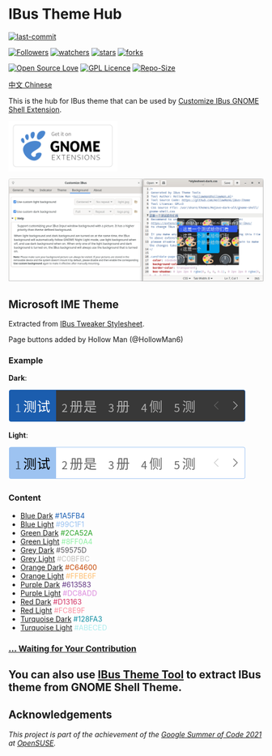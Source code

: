 # IBus Theme Hub

[![last-commit](https://img.shields.io/github/last-commit/HollowMan6/IBus-Theme-Hub)](https://github.com/HollowMan6/IBus-Theme-Hub/graphs/commit-activity)

[![Followers](https://img.shields.io/github/followers/HollowMan6?style=social)](https://github.com/HollowMan6?tab=followers)
[![watchers](https://img.shields.io/github/watchers/HollowMan6/IBus-Theme-Hub?style=social)](https://github.com/HollowMan6/IBus-Theme-Hub/watchers)
[![stars](https://img.shields.io/github/stars/HollowMan6/IBus-Theme-Hub?style=social)](https://github.com/HollowMan6/IBus-Theme-Hub/stargazers)
[![forks](https://img.shields.io/github/forks/HollowMan6/IBus-Theme-Hub?style=social)](https://github.com/HollowMan6/IBus-Theme-Hub/network/members)

[![Open Source Love](https://img.shields.io/badge/-%E2%9D%A4%20Open%20Source-Green?style=flat-square&logo=Github&logoColor=white&link=https://hollowman6.github.io/fund.html)](https://hollowman6.github.io/fund.html)
[![GPL Licence](https://img.shields.io/badge/license-GPL-blue)](https://opensource.org/licenses/GPL-3.0/)
[![Repo-Size](https://img.shields.io/github/repo-size/HollowMan6/IBus-Theme-Hub.svg)](https://github.com/HollowMan6/IBus-Theme-Hub/archive/main.zip)

[中文 Chinese](README_CN.md)

This is the hub for IBus theme that can be used by [Customize IBus GNOME Shell Extension](https://github.com/HollowMan6/Customize-IBus).

[<img src="https://raw.githubusercontent.com/andyholmes/gnome-shell-extensions-badge/master/get-it-on-ego.svg?sanitize=true" alt="Get it on GNOME Extensions" height="100" align="middle">][ego]

![](https://github.com/HollowMan6/Customize-IBus/raw/main/img/demo-en.png)

## Microsoft IME Theme

Extracted from [IBus Tweaker Stylesheet](https://github.com/tuberry/ibus-tweaker/blob/8616794abe3e8664a23e41a282a1bc94873040f6/ibus-tweaker%40tuberry.github.com/stylesheet.css).

Page buttons added by Hollow Man (@HollowMan6)

### Example

**Dark**:

![](仿微软Microsoft/img/eg-dark.png)

**Light**:

![](仿微软Microsoft/img/eg-light.png)

### Content

- [Blue Dark](仿微软Microsoft/Blue-Dark-科技蓝-深色-1A5FB4.css) <font color=#1A5FB4>#1A5FB4</font>
- [Blue Light](仿微软Microsoft/Blue-Light-科技蓝-浅色-99C1F1.css) <font color=#99C1F1>#99C1F1</font>
- [Green Dark](仿微软Microsoft/Green-Dark-薄荷绿-深色-2CA52A.css) <font color=#2CA52A>#2CA52A</font>
- [Green Light](仿微软Microsoft/Green-Light-薄荷绿-浅色-8FF0A4.css) <font color=#8FF0A4>#8FF0A4</font>
- [Grey Dark](仿微软Microsoft/Grey-Dark-混沌灰-深色-59575D.css) <font color=#59575D>#59575D</font>
- [Grey Light](仿微软Microsoft/Grey-Light-混沌灰-浅色-C0BFBC.css) <font color=#C0BFBC>#C0BFBC</font>
- [Orange Dark](仿微软Microsoft/Orange-Dark-热带橙-深色-C64600.css) <font color=#C64600>#C64600</font>
- [Orange Light](仿微软Microsoft/Orange-Light-热带橙-浅色-FFBE6F.css) <font color=#FFBE6F>#FFBE6F</font>
- [Purple Dark](仿微软Microsoft/Purple-Dark-木槿紫-深色-613583.css) <font color=#613583>#613583</font>
- [Purple Light](仿微软Microsoft/Purple-Light-木槿紫-浅色-DC8ADD.css) <font color=#DC8ADD>#DC8ADD</font>
- [Red Dark](仿微软Microsoft/Red-Dark-玫瑰红-深色-D13163.css) <font color=#D13163>#D13163</font>
- [Red Light](仿微软Microsoft/Red-Light-玫瑰红-浅色-FC8E9F.css) <font color=#FC8E9F>#FC8E9F</font>
- [Turquoise Dark](仿微软Microsoft/Turquoise-Dark-水鸭青-深色-128FA3.css) <font color=#128FA3>#128FA3</font>
- [Turquoise Light](仿微软Microsoft/Turquoise-Light-水鸭青-浅色-ABECED.css) <font color=#ABECED>#ABECED</font>

### [... Waiting for Your Contribution](https://github.com/HollowMan6/IBus-Theme-Hub/issues/1)

## You can also use [IBus Theme Tool](https://github.com/HollowMan6/IBus-Theme) to extract IBus theme from GNOME Shell Theme.

## Acknowledgements

_This project is part of the achievement of the [Google Summer of Code 2021](https://summerofcode.withgoogle.com/projects/#5505085183885312) at [OpenSUSE](https://github.com/openSUSE/mentoring/issues/158)._

[ego]: https://extensions.gnome.org/extension/4112/IBus-Theme-Hub/
